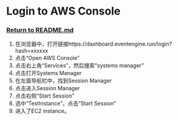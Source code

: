 # Login to AWS Console
### [Return to README.md](README.md)
1. 在浏览器中，打开链接https://dashboard.eventengine.run/login?hash=xxxxxx
2. 点击“Open AWS Console”
3. 点击右上角“Services”，然后搜索“systems manager”
4. 点击打开Systems Manager
5. 在左面导航栏中，找到Session Manager
6. 点击进入Session Manager
7. 点击右侧“Start Session”
8. 选中“TestInstance”，点击“Start Session”
9. 进入了EC2 instance。
